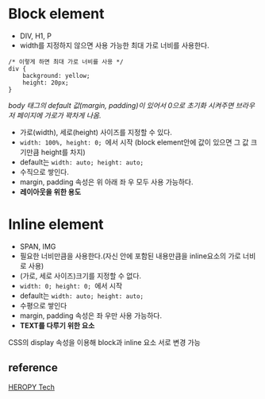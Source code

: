 # Block element

 - DIV, H1, P
 - width를 지정하지 않으면 사용 가능한 최대 가로 너비를 사용한다.

```
/* 이렇게 하면 최대 가로 너비를 사용 */
div {
    background: yellow;
    height: 20px;
}
```
_body 태그의 default 값(margin, padding)이 있어서 0으로 초기화 시켜주면 브라우저 페이지에 가로가 꽉차게 나옴._

 - 가로(width), 세로(height) 사이즈를 지정할 수 있다.
 - ```width: 100%, height: 0; ```에서 시작 (block element안에 값이 있으면 그 값 크기만큼 height를 차지) 
 - default는 ```width: auto; height: auto; ```
 - 수직으로 쌓인다.
 - margin, padding 속성은 위 아래 좌 우 모두 사용 가능하다.
 - __레이아웃을 위한 용도__

# Inline element

 - SPAN, IMG
 - 필요한 너비만큼을 사용한다.(자신 안에 포함된 내용만큼을 inline요소의 가로 너비로 사용)
 - (가로, 세로 사이즈)크기를 지정할 수 없다.
 - ```width: 0; height: 0; ```에서 시작
- default는 ```width: auto; height: auto; ```
- 수평으로 쌓인다
- margin, padding 속성은 좌 우만 사용 가능하다.
- __TEXT를 다루기 위한 요소__

CSS의 display 속성을 이용해 block과 inline 요소 서로 변경 가능


## reference 
[HEROPY Tech](https://heropy.blog/2019/05/26/html-elements/)